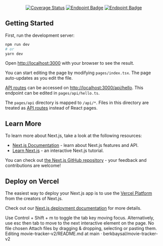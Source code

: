 <p align="center">
    <a href=""><img alt="" src="https://img.shields.io/github/actions/workflow/status/berkbaysal/movie-tracker-v2/tests.yml?label=tests"/></a>
    <a href='https://coveralls.io/github/berkbaysal/movie-tracker-v2?branch=main'><img src='https://coveralls.io/repos/github/berkbaysal/movie-tracker-v2/badge.svg?branch=main' alt='Coverage Status' /></a>
    <a href="https://movie-tracker-deploy.netlify.app/"><img alt="Endpoint Badge" src="https://img.shields.io/endpoint?url=https%3A%2F%2Fbadge-api.vercel.app%2Fapi%2FgetSiteStatus%3Furl%3Dhttps%3A%2F%2Fmovie-tracker-deploy.netlify.app%26title%3Dsite"></a>
    <a href="https://movie-tracker-storybook.netlify.app/"><img alt="Endpoint Badge" src="https://img.shields.io/endpoint?url=https%3A%2F%2Fbadge-api.vercel.app%2Fapi%2FgetSiteStatus%3Furl%3Dmovie-tracker-storybook.netlify.app%26title%3Dstorybook-status" /></a>
</p>

## Getting Started

First, run the development server:

```bash
npm run dev
# or
yarn dev
```

Open [http://localhost:3000](http://localhost:3000) with your browser to see the result.

You can start editing the page by modifying `pages/index.tsx`. The page auto-updates as you edit the file.

[API routes](https://nextjs.org/docs/api-routes/introduction) can be accessed on [http://localhost:3000/api/hello](http://localhost:3000/api/hello). This endpoint can be edited in `pages/api/hello.ts`.

The `pages/api` directory is mapped to `/api/*`. Files in this directory are treated as [API routes](https://nextjs.org/docs/api-routes/introduction) instead of React pages.

## Learn More

To learn more about Next.js, take a look at the following resources:

- [Next.js Documentation](https://nextjs.org/docs) - learn about Next.js features and API.
- [Learn Next.js](https://nextjs.org/learn) - an interactive Next.js tutorial.

You can check out [the Next.js GitHub repository](https://github.com/vercel/next.js/) - your feedback and contributions are welcome!

## Deploy on Vercel

The easiest way to deploy your Next.js app is to use the [Vercel Platform](https://vercel.com/new?utm_medium=default-template&filter=next.js&utm_source=create-next-app&utm_campaign=create-next-app-readme) from the creators of Next.js.

Check out our [Next.js deployment documentation](https://nextjs.org/docs/deployment) for more details.

Use Control + Shift + m to toggle the tab key moving focus. Alternatively, use esc then tab to move to the next interactive element on the page.
No file chosen
Attach files by dragging & dropping, selecting or pasting them.
Editing movie-tracker-v2/README.md at main · berkbaysal/movie-tracker-v2
